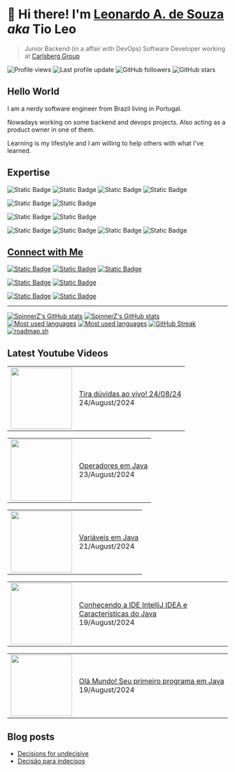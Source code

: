 # 👋 Hi there! I'm **[Leonardo A. de Souza](https://linktr.ee/lsouza)** _aka_ **Tio Leo**

> Junior Backend (in a affair with DevOps) Software Developer working at [Carlsberg Group](https://www.carlsberggroup.com/)

![Profile views](https://komarev.com/ghpvc/?username=SpinnerZ&style=plastic&label=profile+views)
![Last profile update](https://img.shields.io/github/last-commit/spinnerz/SpinnerZ/main?style=plastic&label=last+profile+update)
![GitHub followers](https://img.shields.io/github/followers/SpinnerZ?label=followers&style=plastic)
![GitHub stars](https://img.shields.io/github/stars/spinnerz?style=plastic)

## Hello World 

I am a nerdy software engineer from Brazil living in Portugal.

Nowadays working on some backend and devops projects. Also acting as a product owner in one of them.

Learning is my lifestyle and I am willing to help others with what I've learned.

## Expertise

![Static Badge](https://img.shields.io/badge/java-%23007396?style=for-the-badge&logo=openjdk)
![Static Badge](https://img.shields.io/badge/spring_boot-%23ffffff?style=for-the-badge&logo=springboot)
![Static Badge](https://img.shields.io/badge/oracle_sql-%23F80000?style=for-the-badge&logo=oracle)
![Static Badge](https://img.shields.io/badge/mongo_db-%23ffffff?style=for-the-badge&logo=mongodb)

![Static Badge](https://img.shields.io/badge/go-dagger-%23ffffff?style=for-the-badge&logo=go)
![Static Badge](https://img.shields.io/badge/docker-%23ffffff?style=for-the-badge&logo=docker)

![Static Badge](https://img.shields.io/badge/aws-fargate-%23FF9900?style=for-the-badge&logo=awsfargate)
![Static Badge](https://img.shields.io/badge/aws-ecs-%23FF9900?style=for-the-badge&logo=amazonecs)

![Static Badge](https://img.shields.io/badge/git-%23efefe7?style=for-the-badge&logo=git)
![Static Badge](https://img.shields.io/badge/github-%23181717?style=for-the-badge&logo=github)
![Static Badge](https://img.shields.io/badge/github_actions-%230a0c10?style=for-the-badge&logo=githubactions)
![Static Badge](https://img.shields.io/badge/github_copilot-%23000000?style=for-the-badge&logo=githubcopilot)

## [Connect with Me](https://linktr.ee/lsouza)

[![Static Badge](https://img.shields.io/badge/linkedin-%230A66C2?style=for-the-badge&logo=linkedin)](https://www.linkedin.com/in/lsouza42/)
[![Static Badge](https://img.shields.io/badge/hashnode-%232962FF?style=for-the-badge&logo=hashnode)]([leonardo.a.a.souza@outlook.com](https://hashnode.com/@TioLeo))
[![Static Badge](https://img.shields.io/badge/roadmap.sh-%23000000?style=for-the-badge&logo=roadmapdotsh)](https://roadmap.sh/u/tioleo)


[![Static Badge](https://img.shields.io/badge/telegram-%2326A5E4?style=for-the-badge&logo=telegram)](https://t.me/spinnerz)
[![Static Badge](https://img.shields.io/badge/steam-%23000000?style=for-the-badge&logo=steam)](https://steamcommunity.com/id/LeoSpinner/)

[![Static Badge](https://img.shields.io/badge/youtube-%23FF0000?style=for-the-badge&logo=youtube)](https://www.youtube.com/@TioLeoExplica)
[![Static Badge](https://img.shields.io/badge/interview-in_portuguese-%23FF0000?style=for-the-badge&logo=youtube)](https://www.youtube.com/live/eneKdQjTysY)

---

[![SpinnerZ's GitHub stats](https://github-readme-stats-three-wheat-85.vercel.app/api?username=SpinnerZ&count_private=true&show_icons=true&hide_rank=true&theme=shadow_green#gh-light-mode-only)](https://github.com/anuraghazra/github-readme-stats#gh-light-mode-only)
[![SpinnerZ's GitHub stats](https://github-readme-stats-three-wheat-85.vercel.app/api?username=SpinnerZ&count_private=true&show_icons=true&hide_rank=true&theme=aura_dark#gh-dark-mode-only)](https://github.com/anuraghazra/github-readme-stats#gh-dark-mode-only)
[![Most used languages](https://github-readme-stats-three-wheat-85.vercel.app/api/top-langs/?username=SpinnerZ&layout=compact&theme=shadow_green#gh-light-mode-only)](https://github.com/anuraghazra/github-readme-stats#gh-light-mode-only)
[![Most used languages](https://github-readme-stats-three-wheat-85.vercel.app/api/top-langs/?username=SpinnerZ&layout=compact&theme=aura_dark#gh-dark-mode-only)](https://github.com/anuraghazra/github-readme-stats#gh-dark-mode-only)
[![GitHub Streak](https://streak-stats.demolab.com?user=spinnerz&theme=github-dark-dimmed&date_format=j%20M%5B%20Y%5D&mode=weekly)](https://git.io/streak-stats)
[![roadmap.sh](https://roadmap.sh/card/wide/643ef817e272577374919c98?variant=dark&roadmaps=java%2Cdocker%2Cbackend%2Cgolang)](https://roadmap.sh)

## Latest Youtube Videos

<!-- YOUTUBE-VIDEOS:START --><table><tr><td><a href="https://www.youtube.com/watch?v=SdJkFn3GVls"><img width="140px" src="http://img.youtube.com/vi/SdJkFn3GVls/maxresdefault.jpg"></a></td>
<td><a href="https://www.youtube.com/watch?v=SdJkFn3GVls">Tira dúvidas ao vivo! 24/08/24</a><br/>24/August/2024</td></tr></table>
<table><tr><td><a href="https://www.youtube.com/watch?v=ASi1Mp0gHpU"><img width="140px" src="http://img.youtube.com/vi/ASi1Mp0gHpU/maxresdefault.jpg"></a></td>
<td><a href="https://www.youtube.com/watch?v=ASi1Mp0gHpU">Operadores em Java</a><br/>23/August/2024</td></tr></table>
<table><tr><td><a href="https://www.youtube.com/watch?v=qCdSsrLjH3M"><img width="140px" src="http://img.youtube.com/vi/qCdSsrLjH3M/maxresdefault.jpg"></a></td>
<td><a href="https://www.youtube.com/watch?v=qCdSsrLjH3M">Variáveis em Java</a><br/>21/August/2024</td></tr></table>
<table><tr><td><a href="https://www.youtube.com/watch?v=UQtKgawKqI4"><img width="140px" src="http://img.youtube.com/vi/UQtKgawKqI4/maxresdefault.jpg"></a></td>
<td><a href="https://www.youtube.com/watch?v=UQtKgawKqI4">Conhecendo a IDE IntelliJ IDEA e Características do Java</a><br/>19/August/2024</td></tr></table>
<table><tr><td><a href="https://www.youtube.com/watch?v=jfs91PhVDEI"><img width="140px" src="http://img.youtube.com/vi/jfs91PhVDEI/maxresdefault.jpg"></a></td>
<td><a href="https://www.youtube.com/watch?v=jfs91PhVDEI">Olá Mundo! Seu primeiro programa em Java</a><br/>19/August/2024</td></tr></table>
<!-- YOUTUBE-VIDEOS:END -->

## Blog posts

<!-- BLOG-POST-LIST:START -->
- [Decisions for undecisive](https://catimboleo.hashnode.dev/decisions-for-undecisive)
- [Decisão para indecisos](https://catimboleo.hashnode.dev/decisao-para-indecisos)
<!-- BLOG-POST-LIST:END -->